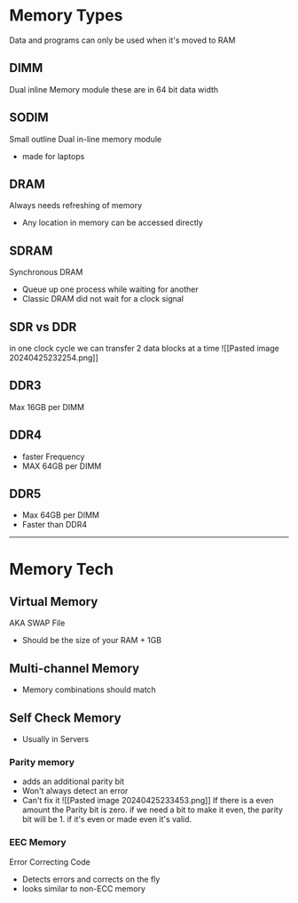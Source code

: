 # Memory Types
Data and programs can only be used when it's moved to RAM
## DIMM
Dual inline Memory module
these are in 64 bit data width
## SODIM
Small outline Dual in-line memory module
- made for laptops
## DRAM
Always needs refreshing of memory
- Any location in memory can be accessed directly

## SDRAM
Synchronous DRAM
- Queue up one process while waiting for another
- Classic DRAM did not wait for a clock signal
## SDR vs DDR
in one clock cycle we can transfer 2 data blocks at a time
![[Pasted image 20240425232254.png]]
## DDR3
Max 16GB per DIMM

## DDR4
- faster Frequency
- MAX 64GB per DIMM
## DDR5
- Max 64GB per DIMM
- Faster than DDR4
---
# Memory Tech
## Virtual Memory
AKA SWAP File
- Should be the size of your RAM + 1GB
## Multi-channel Memory
- Memory combinations should match
## Self Check Memory
- Usually in Servers
### Parity memory
- adds an additional parity bit
- Won't always detect an error
- Can't fix it
![[Pasted image 20240425233453.png]]
If there is a even amount the Parity bit is zero. if we need a bit to make it even, the parity bit will be 1. if it's even or made even it's valid.
### EEC Memory
Error Correcting Code
- Detects errors and corrects on the fly
- looks similar to non-ECC memory
